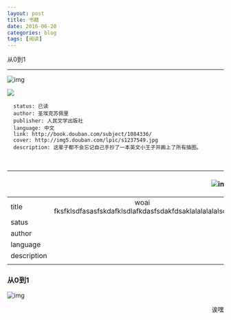 ```yaml
---
layout: post
title: 书籍
date: 2016-06-20
categories: blog
tags: [阅读]
---
```


从0到1

---

![img](https://images-cn.ssl-images-amazon.com/images/I/419MxjW5kCL._AA160_.jpg)

![](https://images-cn.ssl-images-amazon.com/images/I/419MxjW5kCL._AA160_.jpg)

      status: 已读
      author: 圣埃克苏佩里
      publisher: 人民文学出版社
      language: 中文
      link: http://book.douban.com/subject/1084336/
      cover: http://img5.douban.com/lpic/s1237549.jpg
      description: 这辈子都不会忘记自己手抄了一本英文小王子并画上了所有插图。
​   

|             | <p align="right">![img](https://images-cn.ssl-images-amazon.com/images/I/419MxjW5kCL._AA160_.jpg)</p> |
| :---------- | :--------------------------------------: |
| title       | woai fksfklsdfasasfskdafklsdlafkdasfsdakfdsaklalalalalalsdk |
| satus       |                                          |
| author      |                                          |
| language    |                                          |
| description |                                          |
|             |                                          |

 ### 从0到1                          







![img](https://images-cn.ssl-images-amazon.com/images/I/419MxjW5kCL._AA160_.jpg) 

<p align="right">诶嘿</p>

​                                                                                                         